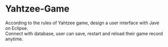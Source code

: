 # Yahtzee-Game
According to the rules of Yahtzee game, design a user interface with Jave on Eclipse.  
Connect with database, user can save, restart and reload their game record anytime.

